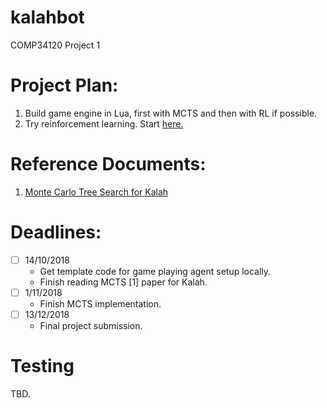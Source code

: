 # kalahbot
COMP34120 Project 1

# Project Plan:

1. Build game engine in Lua, first with MCTS and then with RL if possible.
2. Try reinforcement learning. Start [here.](https://medium.com/emergent-future/simple-reinforcement-learning-with-tensorflow-part-0-q-learning-with-tables-and-neural-networks-d195264329d0)


# Reference Documents:

1. [Monte Carlo Tree Search for Kalah](http://www.cs.du.edu/~sturtevant/papers/im-mcts.pdf)

# Deadlines:

- [ ] 14/10/2018 
    - Get template code for game playing agent setup locally.
    - Finish reading MCTS [1] paper for Kalah.
- [ ] 1/11/2018
    - Finish MCTS implementation.
- [ ] 13/12/2018
    - Final project submission. 
# Testing
 
 TBD.
